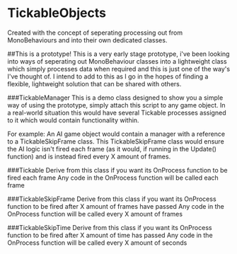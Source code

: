 # TickableObjects
Created with the concept of seperating processing out from MonoBehaviours and into their own dedicated classes.

##This is a prototype!
This is a very early stage prototype, i've been looking into ways of seperating out MonoBehaviour classes into a lightweight class which simply processes data when required and this is just one of the way's I've thought of. I intend to add to this as I go in the hopes of finding a flexible, lightweight solution that can be shared with others.

###TickableManager
This is a demo class designed to show you a simple way of using the prototype, simply attach this script to any game object.
In a real-world situation this would have several Tickable processes assigned to it which would contain functionality within.

For example: An AI game object would contain a manager with a reference to a TickableSkipFrame class. This TickableSkipFrame class would ensure the AI logic isn't fired each frame (as it would, if running in the Update() function) and is instead fired every X amount of frames.

###Tickable
Derive from this class if you want its OnProcess function to be fired each frame
Any code in the OnProcess function will be called each frame

###TickableSkipFrame
Derive from this class if you want its OnProcess function to be fired after X amount of frames have passed
Any code in the OnProcess function will be called every X amount of frames

###TickableSkipTime
Derive from this class if you want its OnProcess function to be fired after X amount of time has passed
Any code in the OnProcess function will be called every X amount of seconds
